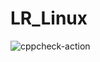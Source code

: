 # LR_Linux
![cppcheck-action](https://github.com/99002476/LR_Linux/workflows/cppcheck-action/badge.svg)
